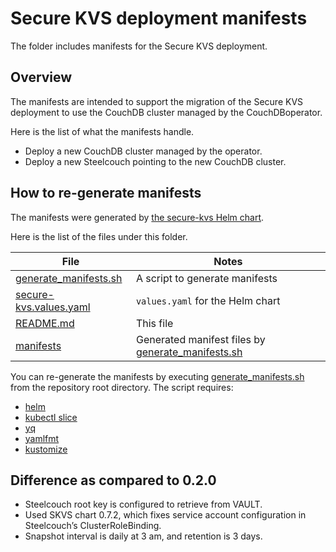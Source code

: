 # Secure KVS deployment manifests

The folder includes manifests for the Secure KVS deployment.

## Overview

The manifests are intended to support the migration of the Secure KVS deployment to use the CouchDB cluster managed by the CouchDBoperator.

Here is the list of what the manifests handle.

- Deploy a new CouchDB cluster managed by the operator.
- Deploy a new Steelcouch pointing to the new CouchDB cluster.

## How to re-generate manifests

The manifests were generated by [the secure-kvs Helm chart](/infrastructure/helm/secure-kvs).

Here is the list of the files under this folder.

| File                                               | Notes                                                                         |
| -------------------------------------------------- | ----------------------------------------------------------------------------- |
| [generate\_manifests.sh](./generate_manifests.sh)  | A script to generate manifests                                                |
| [secure-kvs.values.yaml](./secure-kvs.values.yaml) | `values.yaml` for the Helm chart                                              |
| [README.md](./README.md)                           | This file                                                                     |
| [manifests](./manifests)                           | Generated manifest files by [generate\_manifests.sh](./generate_manifests.sh) |

You can re-generate the manifests by executing [generate\_manifests.sh](./generate_manifests.sh) from the repository root directory. The script requires:
-  [helm](https://helm.sh/docs/intro/install/)
-  [kubectl slice](https://github.com/patrickdappollonio/kubectl-slice)
-  [yq](https://github.com/mikefarah/yq)
-  [yamlfmt](https://github.com/google/yamlfmt)
-  [kustomize](https://kubectl.docs.kubernetes.io/installation/kustomize/)

## Difference as compared to 0.2.0
- Steelcouch root key is configured to retrieve from VAULT.
- Used SKVS chart 0.7.2, which fixes service account configuration in Steelcouch’s ClusterRoleBinding.
- Snapshot interval is daily at 3 am, and retention is 3 days.
